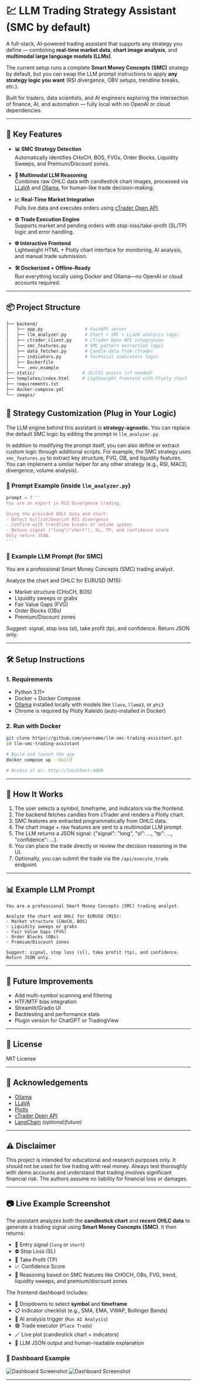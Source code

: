 # 💹 LLM Trading Strategy Assistant (SMC by default)

A full-stack, AI-powered trading assistant that supports any strategy you define — combining **real-time market data**, **chart image analysis**, and **multimodal large language models (LLMs)**.

The current setup runs a complete **Smart Money Concepts (SMC)** strategy by default, but you can swap the LLM prompt instructions to apply **any strategy logic you want** (RSI divergence, OBV setups, trendline breaks, etc.).

Built for traders, data scientists, and AI engineers exploring the intersection of finance, AI, and automation — fully local with no OpenAI or cloud dependencies.

---

## 🚀 Key Features

- **📊 SMC Strategy Detection**  
  Automatically identifies CHoCH, BOS, FVGs, Order Blocks, Liquidity Sweeps, and Premium/Discount zones.

- **🧠 Multimodal LLM Reasoning**  
  Combines raw OHLC data with candlestick chart images, processed via [LLaVA](https://llava.ai) and [Ollama](https://ollama.com), for human-like trade decision-making.

- **📈 Real-Time Market Integration**  
  Pulls live data and executes orders using [cTrader Open API](https://connect.spotware.com/).

- **⚙️ Trade Execution Engine**  
  Supports market and pending orders with stop-loss/take-profit (SL/TP) logic and error handling.

- **🌐 Interactive Frontend**  
  Lightweight HTML + Plotly chart interface for monitoring, AI analysis, and manual trade submission.

- **🛠️ Dockerized + Offline-Ready**  
  Run everything locally using Docker and Ollama—no OpenAI or cloud accounts required.

---

## 📦 Project Structure

```bash
├── backend/
│   ├── app.py                # FastAPI server
│   ├── llm_analyzer.py       # Chart + SMC + LLaVA analysis logic
│   ├── ctrader_client.py     # cTrader Open API integration
│   ├── smc_features.py       # SMC pattern extraction logic
│   ├── data_fetcher.py       # Candle data from cTrader
│   ├── indicators.py         # Technical indicators logic
│   ├── Dockerfile
│   └── .env.example
├── static/                  # JS/CSS assets (if needed)
├── templates/index.html     # Lightweight frontend with Plotly chart
├── requirements.txt
├── docker-compose.yml
└── images/

```

## 🧹 Strategy Customization (Plug in Your Logic)

The LLM engine behind this assistant is **strategy-agnostic**. You can replace the default SMC logic by editing the prompt in `llm_analyzer.py`.

In addition to modifying the prompt itself, you can also define or extract custom logic through additional scripts. For example, the SMC strategy uses `smc_features.py` to extract key structure, FVG, OB, and liquidity features. You can implement a similar helper for any other strategy (e.g., RSI, MACD, divergence, volume analysis).

### 🔧 Prompt Example (inside `llm_analyzer.py`)

```python
prompt = f'''
You are an expert in RSI Divergence trading.

Using the provided OHLC data and chart:
- Detect bullish/bearish RSI divergence
- Confirm with trendline breaks or volume spikes
- Return signal ("long"/"short"), SL, TP, and confidence score
Only return JSON.
'''
```

### 🧠 Example LLM Prompt (for SMC)

You are a professional Smart Money Concepts (SMC) trading analyst.

Analyze the chart and OHLC for EURUSD (M15):
- Market structure (CHoCH, BOS)
- Liquidity sweeps or grabs
- Fair Value Gaps (FVG)
- Order Blocks (OBs)
- Premium/Discount zones

Suggest: signal, stop loss (sl), take profit (tp), and confidence.
Return JSON only.

---


## 🛠️ Setup Instructions

### 1. Requirements

- Python 3.11+
- Docker + Docker Compose
- [Ollama](https://ollama.com/download) installed locally with models like `llava`, `llama3`, or `phi3`
- Chrome is required by Plotly Kaleido (auto-installed in Docker)

### 2. Run with Docker

```bash
git clone https://github.com/yourname/llm-smc-trading-assistant.git
cd llm-smc-trading-assistant

# Build and launch the app
docker compose up --build

# Access it at: http://localhost:4000
```

---

## 🧠 How It Works


1. The user selects a symbol, timeframe, and indicators via the frontend.
2. The backend fetches candles from cTrader and renders a Plotly chart.
3. SMC features are extracted programmatically from OHLC data.
4. The chart image + raw features are sent to a multimodal LLM prompt.
5. The LLM returns a JSON signal: {"signal": "long", "sl": ..., "tp": ..., "confidence": ...}.
6. You can place the trade directly or review the decision reasoning in the UI.
7. Optionally, you can submit the trade via the `/api/execute_trade` endpoint.

---

## 📊 Example LLM Prompt

```text
You are a professional Smart Money Concepts (SMC) trading analyst.

Analyze the chart and OHLC for EURUSD (M15):
- Market structure (CHoCH, BOS)
- Liquidity sweeps or grabs
- Fair Value Gaps (FVG)
- Order Blocks (OBs)
- Premium/Discount zones

Suggest: signal, stop loss (sl), take profit (tp), and confidence.
Return JSON only.
```

---

## 🔮 Future Improvements

- Add multi-symbol scanning and filtering
- HTF/MTF bias integration
- Streamlit/Gradio UI
- Backtesting and performance stats
- Plugin version for ChatGPT or TradingView

---

## 📄 License

MIT License


---

## 🙌 Acknowledgements

- [Ollama](https://ollama.com)
- [LLaVA](https://llava.ai)
- [Plotly](https://plotly.com)
- [cTrader Open API](https://connect.spotware.com)
- [LangChain](https://www.langchain.com) *(optional/future)*

---

## ⚠️ Disclaimer
This project is intended for educational and research purposes only.
It should not be used for live trading with real money.
Always test thoroughly with demo accounts and understand that trading involves significant financial risk.
The authors assume no liability for financial loss or damages.



---

## 📷 Live Example Screenshot

The assistant analyzes both the **candlestick chart** and **recent OHLC data** to generate a trading signal using **Smart Money Concepts (SMC)**. It then returns:

- 📍 Entry signal (`long` or `short`)
- ⛔ Stop Loss (SL)
- 🎯 Take Profit (TP)
- 📈 Confidence Score
- 🧠 Reasoning based on SMC features like CHOCH, OBs, FVG, trend, liquidity sweeps, and premium/discount zones

The frontend dashboard includes:

- 🔽 Dropdowns to select **symbol** and **timeframe**
- 📋 Indicator checklist (e.g., SMA, EMA, VWAP, Bollinger Bands)
- 🧠 AI analysis trigger (`Run AI Analysis`)
- 🟢 Trade executor (`Place Trade`)
- 🪄 Live plot (candlestick chart + indicators)
- 💬 LLM JSON output and human-readable explanation

### 📸 Dashboard Example

![Dashboard Screenshot](images/dashboard-chart1.png)
![Dashboard Screenshot](images/dashboard-chart2.png)

---

